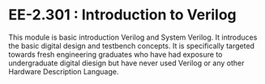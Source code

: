 # EE-2.301 : Introduction to Verilog

This module is basic introduction Verilog and System Verilog. It introduces the basic digital design and testbench concepts. It is specifically targeted towards fresh engineering graduates who have had exposure to undergraduate digital diesign but have never used Verilog or any other Hardware Description Language.

